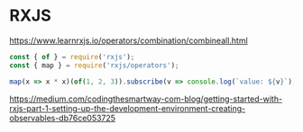 # RXJS

<https://www.learnrxjs.io/operators/combination/combineall.html>

```js
const { of } = require('rxjs');
const { map } = require('rxjs/operators');

map(x => x * x)(of(1, 2, 3)).subscribe(v => console.log(`value: ${v}`));
```

<https://medium.com/codingthesmartway-com-blog/getting-started-with-rxjs-part-1-setting-up-the-development-environment-creating-observables-db76ce053725>
